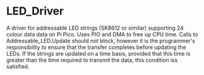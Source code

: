 # LED_Driver
A driver for addressable LED strings (SK8612 or similar)  supporting 24 colour data data on Pi Pico.
Uses PIO and DMA to free up CPU time. Calls to Addressable_LED.Update should not block, however it is the programmer's responsibility to ensure that the transfer completes before updating the LEDs. If the strings are updated on a time basis, provided that this time is greater than the time required to transmit the data, this condition iss satisfied.
